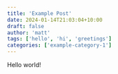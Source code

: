 ```yaml
---
title: 'Example Post'
date: 2024-01-14T21:03:04+10:00
draft: false
author: 'matt'
tags: ['hello', 'hi', 'greetings']
categories: ['example-category-1']
---
```

Hello world!